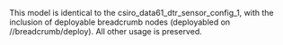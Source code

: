 This model is identical to the csiro_data61_dtr_sensor_config_1, with the inclusion of deployable breadcrumb nodes (deployabled on /<robotName>/breadcrumb/deploy). All other usage is preserved.